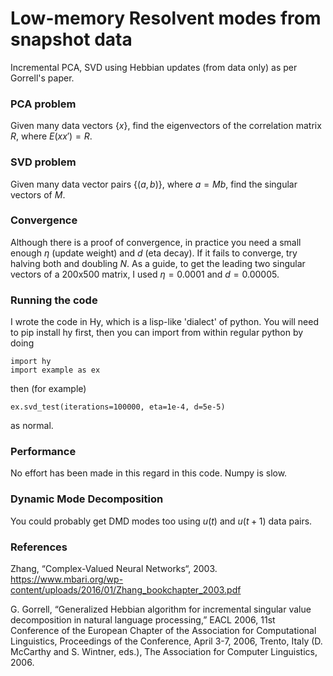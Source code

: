 # Low-memory Resolvent modes from snapshot data

Incremental PCA, SVD using Hebbian updates (from data only) as per Gorrell's paper.

### PCA problem

Given many data vectors $\{x\}$, find the eigenvectors of the correlation matrix $R$,
where $E(xx') = R$.

### SVD problem

Given many data vector pairs $\{(a,b)\}$, where $a=Mb$, find the singular vectors of $M$.

### Convergence

Although there is a proof of convergence, in practice you need a small enough $\eta$ (update weight) and $d$ (eta decay).
If it fails to converge, try halving both and doubling $N$.
As a guide, to get the leading two singular vectors of a 200x500 matrix, I used $\eta=0.0001$ and $d=0.00005$.

### Running the code

I wrote the code in Hy, which is a lisp-like 'dialect' of python.
You will need to pip install hy first, then you can import from within regular python by doing
```
import hy
import example as ex
```
then (for example)
```
ex.svd_test(iterations=100000, eta=1e-4, d=5e-5)
```
as normal.

### Performance

No effort has been made in this regard in this code. Numpy is slow.

### Dynamic Mode Decomposition

You could probably get DMD modes too using $u(t)$ and $u(t+1)$ data pairs.

### References

Zhang, “Complex-Valued Neural Networks“, 2003.
https://www.mbari.org/wp-content/uploads/2016/01/Zhang_bookchapter_2003.pdf

G. Gorrell, “Generalized Hebbian algorithm for incremental singular value
decomposition in natural language processing,” EACL 2006, 11st Conference of
the European Chapter of the Association for Computational Linguistics,
Proceedings of the Conference, April 3-7, 2006, Trento, Italy (D. McCarthy
and S. Wintner, eds.), The Association for Computer Linguistics, 2006.

